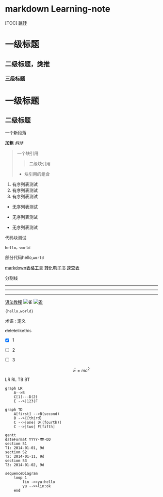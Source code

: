 # markdown Learning-note
[TOC]
<a href="#三级标题">跳转</a>

# 一级标题
## 二级标题，类推
### 三级标题
一级标题
=====
二级标题
--------
一个新段落 


**加粗**
*斜体*
> 一个块引用
>>二级块引用
> - 块引用的组合
 
1. 有序列表测试
2. 有序列表测试
4. 有序列表测试
 
- 无序列表测试
* 无序列表测试
+ 无序列表测试

代码块测试
    
    hello，world
    
部分代码hello,`world` 

[markdown表格工具](https://www.tablesgenerator.com/markdown_tables)
[转化电子书](https://leanpub.com/)
[速查表](https://markdown.com.cn/cheat-sheet.html#%E6%80%BB%E8%A7%88)

分割线
***
---
___
[语法教程](https://markdown.com.cn/basic-syntax/links.html)
![雀](https://note.youdao.com/yws/res/78114/E7647F5DF1B24D0D893B604C182CDB38)
[![雀](https://note.youdao.com/yws/res/78114/E7647F5DF1B24D0D893B604C182CDB38)](https://markdown.com.cn/)
```
{hello,world}
```

术语
: 定义

~~delete~~likethis

- [x] 1
- [ ] 2
- [ ] 3


```math
E = mc^2
```
LR RL TB BT
```
graph LR
    A-->B
    C[1]---D(2)
    E -->|123|F

```
```
graph TD
    A[first] -->B(second)
    B -->C{third}
    C -->|one| D((fourth))
    C -->|two| F[fifth]
```
```
gantt
dateFormat YYYY-MM-DD
section S1
T1: 2014-01-01, 9d
section S2
T2: 2014-01-11, 9d
section S3
T3: 2014-01-02, 9d
```
```
sequenceDiagram
    loop 1
        lin ->>yu:hello
        yu -->>lin:ok
    end
```
